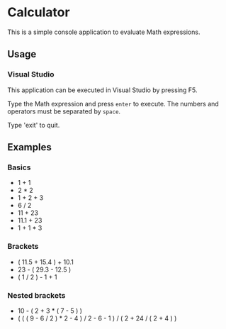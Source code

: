 # Calculator

This is a simple console application to evaluate Math expressions.

## Usage

### Visual Studio

This application can be executed in Visual Studio by pressing F5. 

Type the Math expression and press `enter` to execute. The numbers and operators must be separated by `space`.

Type 'exit' to quit.

## Examples

### Basics
- 1 + 1 
- 2 * 2 
- 1 + 2 + 3 
- 6 / 2 
- 11 + 23 
- 11.1 + 23 
- 1 + 1 * 3 

### Brackets
- ( 11.5 + 15.4 ) + 10.1 
- 23 - ( 29.3 - 12.5 ) 
- ( 1 / 2 ) - 1 + 1 

### Nested brackets
- 10 - ( 2 + 3 * ( 7 - 5 ) ) 
- ( ( ( 9 - 6 / 2 ) * 2 - 4 ) / 2 - 6 - 1 ) / ( 2 + 24 / ( 2 + 4 ) )